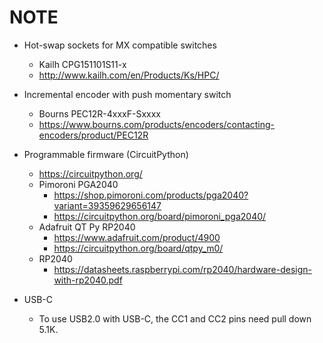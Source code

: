 # NOTE

- Hot-swap sockets for MX compatible switches
    - Kailh CPG151101S11-x
    - http://www.kailh.com/en/Products/Ks/HPC/

- Incremental encoder with push momentary switch
    - Bourns PEC12R-4xxxF-Sxxxx
    - https://www.bourns.com/products/encoders/contacting-encoders/product/PEC12R

- Programmable firmware (CircuitPython)
    - https://circuitpython.org/
    - Pimoroni PGA2040
        - https://shop.pimoroni.com/products/pga2040?variant=39359629656147
        - https://circuitpython.org/board/pimoroni_pga2040/
    - Adafruit QT Py RP2040
        - https://www.adafruit.com/product/4900
        - https://circuitpython.org/board/qtpy_m0/
    - RP2040
        - https://datasheets.raspberrypi.com/rp2040/hardware-design-with-rp2040.pdf

- USB-C
    - To use USB2.0 with USB-C, the CC1 and CC2 pins need pull down 5.1K.
